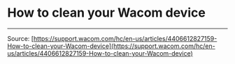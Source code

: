 # How to clean your Wacom device



---
Source: [https://support.wacom.com/hc/en-us/articles/4406612827159-How-to-clean-your-Wacom-device](https://support.wacom.com/hc/en-us/articles/4406612827159-How-to-clean-your-Wacom-device)
